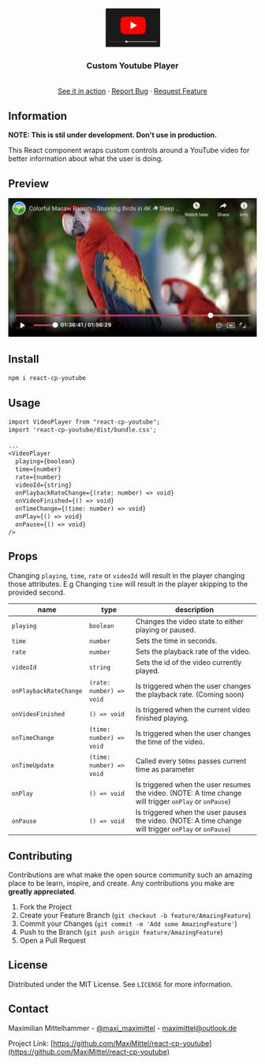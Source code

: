 <!-- PROJECT LOGO -->
<br />
<p align="center">
  <a href="https://github.com/MaxiMittel/react-cp-youtube">
    <img src="icon.png" alt="Logo" height="80">
  </a>
  <h3 align="center">Custom Youtube Player</h3>

  <p align="center">
    <br />
    <a href="https://frnds.watch">See it in action</a>
    ·
    <a href="https://github.com/MaxiMittel/react-cp-youtube/issues">Report Bug</a>
    ·
    <a href="https://github.com/MaxiMittel/react-cp-youtube/issues">Request Feature</a>
  </p>
</p>

## Information

**NOTE: This is stil under development. Don't use in production.**

This React component wraps custom controls around a YouTube video for better information about what the user is doing.

## Preview

![preview](preview.png)

## Install

```sh
npm i react-cp-youtube
```

<!-- USAGE EXAMPLES -->

## Usage

```tsx
import VideoPlayer from "react-cp-youtube";
import 'react-cp-youtube/dist/bundle.css';

...
<VideoPlayer
  playing={boolean}
  time={number}
  rate={number}
  videoId={string}
  onPlaybackRateChange={(rate: number) => void}
  onVideoFinished={() => void}
  onTimeChange={(time: number) => void}
  onPlay={() => void}
  onPause={() => void}
/>
```

<!-- CONTRIBUTING -->

## Props

Changing `playing`, `time`, `rate` or `videoId` will result in the player changing those attributes. E.g Changing `time` will result in the player skipping to the provided second.

| name                   | type                     | description                                                                                            |
| ---------------------- | ------------------------ | ------------------------------------------------------------------------------------------------------ |
| `playing`              | `boolean`                | Changes the video state to either playing or paused.                                                   |
| `time`                 | `number`                 | Sets the time in seconds.                                                                              |
| `rate`                 | `number`                 | Sets the playback rate of the video.                                                                   |
| `videoId`              | `string`                 | Sets the id of the video currently played.                                                             |
| `onPlaybackRateChange` | `(rate: number) => void` | Is triggered when the user changes the playback rate. (Coming soon)                                    |
| `onVideoFinished`      | `() => void`             | Is triggered when the current video finished playing.                                                  |
| `onTimeChange`         | `(time: number) => void` | Is triggered when the user changes the time of the video.                                              |
| `onTimeUpdate`         | `(time: number) => void` | Called every `500ms` passes current time as parameter                                                  |
| `onPlay`               | `() => void`             | Is triggered when the user resumes the video. (NOTE: A time change will trigger `onPlay` or `onPause`) |
| `onPause`              | `() => void`             | Is triggered when the user pauses the video. (NOTE: A time change will trigger `onPlay` or `onPause`)  |

<!-- CONTRIBUTING -->

## Contributing

Contributions are what make the open source community such an amazing place to be learn, inspire, and create. Any contributions you make are **greatly appreciated**.

1. Fork the Project
2. Create your Feature Branch (`git checkout -b feature/AmazingFeature`)
3. Commit your Changes (`git commit -m 'Add some AmazingFeature'`)
4. Push to the Branch (`git push origin feature/AmazingFeature`)
5. Open a Pull Request

<!-- LICENSE -->

## License

Distributed under the MIT License. See `LICENSE` for more information.

<!-- CONTACT -->

## Contact

Maximilian Mittelhammer - [@maxi_maximittel](https://twitter.com/maxi_maximittel) - maximittel@outlook.de

Project Link: [https://github.com/MaxiMittel/react-cp-youtube](https://github.com/MaxiMittel/react-cp-youtube)
